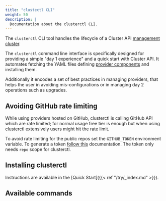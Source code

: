 ```yaml
---
title: "clustectl CLI"
weight: 50
description: |
  Documentation about the clusterctl CLI.
---
```


The `clusterctl` CLI tool handles the lifecycle of a Cluster API [management cluster].

The `clusterctl` command line interface is specifically designed for providing a simple "day 1 experience" and a
quick start with Cluster API. It automates fetching the YAML files defining [provider components] and installing them.

Additionally it encodes a set of best practices in managing providers, that helps the user in avoiding
mis-configurations or in managing day 2 operations such as upgrades.

## Avoiding GitHub rate limiting

While using providers hosted on GitHub, clusterctl is calling GitHub API which are rate limited; for normal usage free tier is enough but when using clusterctl extensively users might hit the rate limit.

To avoid rate limiting for the public repos set the `GITHUB_TOKEN` environment variable. To generate a token [follow this](https://docs.github.com/en/authentication/keeping-your-account-and-data-secure/creating-a-personal-access-token) documentation. The token only needs `repo` scope for clusterctl.

## Installing clusterctl
Instructions are available in the [Quick Start]({{< ref "/try/_index.md" >}}).

<!-- links -->
[management cluster]: ../glossary.md#management-cluster
[provider components]: ../glossary.md#provider-components

## Available commands
